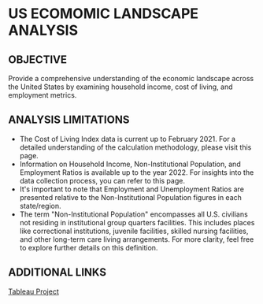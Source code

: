 # US ECOMOMIC LANDSCAPE ANALYSIS

## OBJECTIVE
Provide a comprehensive understanding of the economic landscape across the United States by examining household income, cost of living, and employment metrics.

## ANALYSIS LIMITATIONS
- The Cost of Living Index data is current up to February 2021. For a detailed understanding of the calculation methodology, please visit this page.
- Information on Household Income, Non-Institutional Population, and Employment Ratios is available up to the year 2022. For insights into the data collection process, you can refer to this page.
- It's important to note that Employment and Unemployment Ratios are presented relative to the Non-Institutional Population figures in each state/region.
- The term "Non-Institutional Population" encompasses all U.S. civilians not residing in institutional group quarters facilities. This includes places like correctional institutions, juvenile facilities, skilled nursing facilities, and other long-term care living arrangements. For more clarity, feel free to explore further details on this definition.

## ADDITIONAL LINKS
[Tableau Project](https://public.tableau.com/views/HouseholdIncomeandEmploymentintheUS/Story1?:language=en-US&:sid=&:display_count=n&:origin=viz_share_link)
